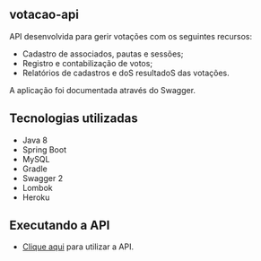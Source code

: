 ## votacao-api

API desenvolvida para gerir votações com os seguintes recursos:
- Cadastro de associados, pautas e sessões;
- Registro e contabilização de votos;
- Relatórios de cadastros e doS resultadoS das votações.

A aplicação foi documentada através do Swagger.

## Tecnologias utilizadas
- Java 8
- Spring Boot
- MySQL
- Gradle
- Swagger 2
- Lombok
- Heroku

## Executando a API
- [Clique aqui](https://votacao-api.herokuapp.com/swagger-ui.html) para utilizar a API.